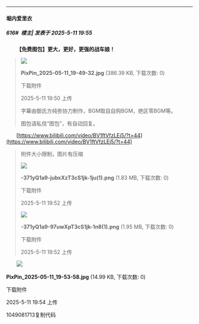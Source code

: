 ﻿
*****

####  堀内爱里衣  
##### 616#         楼主| 发表于 2025-5-11 19:55

       <strong>【免费图包】更大，更好，更强的战车娘！</strong> <blockquote>

<img src="https://img.stage1st.com/forum/202505/11/195057n2y61k5li56sis2s.jpg" referrerpolicy="no-referrer">

<strong>PixPin_2025-05-11_19-49-32.jpg</strong> (386.39 KB, 下载次数: 0)

下载附件

2025-5-11 19:50 上传

字幕由御氏方纯弥协力制作，BGM取自自购BGM，绝区零BGM等。

图包请私信“图包”，有自动回复。</blockquote>
       [https://www.bilibili.com/video/BV1ftVfzLEj5/?t=44](https://www.bilibili.com/video/BV1ftVfzLEj5/?t=44) <blockquote>附件大小限制，图片有压缩

<img src="https://img.stage1st.com/forum/202505/11/195215m8ddvo8myqdphd0u.png" referrerpolicy="no-referrer">

<strong>-371yQ1a9-jubxXzT3cS1jk-1ju(1).png</strong> (1.83 MB, 下载次数: 0)

下载附件

2025-5-11 19:52 上传

<img src="https://img.stage1st.com/forum/202505/11/195214auo565rqdnvoboxq.png" referrerpolicy="no-referrer">

<strong>-371yQ1a9-97uwXpT3cS1jk-1n8(1).png</strong> (1.95 MB, 下载次数: 0)

下载附件

2025-5-11 19:52 上传

</blockquote>
       

<img src="https://img.stage1st.com/forum/202505/11/195456q9yzr23ak05559ke.jpg" referrerpolicy="no-referrer">

<strong>PixPin_2025-05-11_19-53-58.jpg</strong> (14.99 KB, 下载次数: 0)

下载附件

2025-5-11 19:54 上传

 1049081713复制代码

